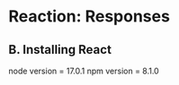 Reaction: Responses
===================

B. Installing React
-------------------
node version = 17.0.1
npm version = 8.1.0

